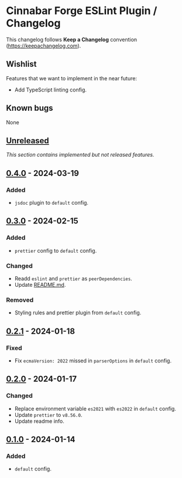 # Cinnabar Forge ESLint Plugin / Changelog

This changelog follows **Keep a Changelog** convention (<https://keepachangelog.com>).

## Wishlist

Features that we want to implement in the near future:

- Add TypeScript linting config.

## Known bugs

None

## [Unreleased]

_This section contains implemented but not released features._

## [0.4.0] - 2024-03-19

### Added

- `jsdoc` plugin to `default` config.

## [0.3.0] - 2024-02-15

### Added

- `prettier` config to `default` config.

### Changed

- Readd `eslint` and `prettier` as `peerDependencies`.
- Update [README.md](README.md).

### Removed

- Styling rules and prettier plugin from `default` config.

## [0.2.1] - 2024-01-18

### Fixed

- Fix `ecmaVersion: 2022` missed in `parserOptions` in `default` config.

## [0.2.0] - 2024-01-17

### Changed

- Replace environment variable `es2021` with `es2022` in `default` config.
- Update `prettier` to `v8.56.0`.
- Update readme info.

## [0.1.0] - 2024-01-14

### Added

- `default` config.

[unreleased]: https://github.com/cinnabar-forge/eslint-plugin/compare/v0.4.0...HEAD
[0.4.0]: https://github.com/cinnabar-forge/eslint-plugin/releases/tag/v0.4.0
[0.3.0]: https://github.com/cinnabar-forge/eslint-plugin/releases/tag/v0.3.0
[0.2.1]: https://github.com/cinnabar-forge/eslint-plugin/releases/tag/v0.2.1
[0.2.0]: https://github.com/cinnabar-forge/eslint-plugin/releases/tag/v0.2.0
[0.1.0]: https://github.com/cinnabar-forge/eslint-plugin/releases/tag/v0.1.0
